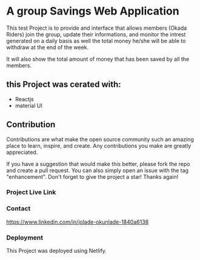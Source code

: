 # A group Savings Web Application

This test Project is to provide and interface that allows members (Okada Riders) join the group, update their informations, and monitor the intrest generated on a daily basis as well the total money he/she will be able to withdraw at the end of the week.

It will also show the total amount of money that has been saved by all the members.

## this Project was cerated with:

- Reactjs
- material UI

## Contribution

Contributions are what make the open source community such an amazing place to learn, inspire, and create. Any contributions you make are greatly appreciated.

If you have a suggestion that would make this better, please fork the repo and create a pull request. You can also simply open an issue with the tag "enhancement". Don't forget to give the project a star! Thanks again!

### Project Live Link

### Contact

https://www.linkedin.com/in/jolade-okunlade-1840a6138

### Deployment

This Project was deployed using Netlify.
